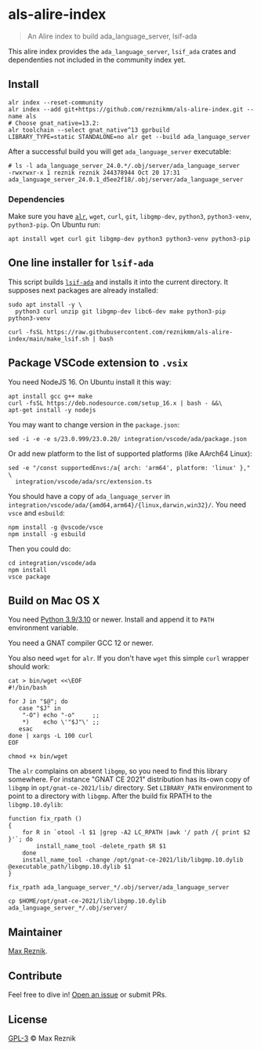 # als-alire-index

> An Alire index to build ada_language_server, lsif-ada

This alire index provides the `ada_language_server`,
`lsif_ada` crates
and dependenties not included in the community index yet.

## Install

```
alr index --reset-community
alr index --add git+https://github.com/reznikmm/als-alire-index.git --name als
# Choose gnat_native=13.2:
alr toolchain --select gnat_native^13 gprbuild
LIBRARY_TYPE=static STANDALONE=no alr get --build ada_language_server
```

After a successful build you will get `ada_language_server` executable:

```
# ls -l ada_language_server_24.0.*/.obj/server/ada_language_server
-rwxrwxr-x 1 reznik reznik 244378944 Oct 20 17:31 ada_language_server_24.0.1_d5ee2f18/.obj/server/ada_language_server
```

### Dependencies

Make sure you have [`alr`](https://alire.ada.dev/), `wget`, `curl`, `git`, `libgmp-dev`, `python3`, `python3-venv`, `python3-pip`. On Ubuntu run:

```
apt install wget curl git libgmp-dev python3 python3-venv python3-pip
```

## One line installer for `lsif-ada`

This script builds [`lsif-ada`](https://github.com/AdaCore/lsif-ada) 
and installs it into the current directory.
It supposes next packages are already installed:

    sudo apt install -y \
      python3 curl unzip git libgmp-dev libc6-dev make python3-pip python3-venv

    curl -fsSL https://raw.githubusercontent.com/reznikmm/als-alire-index/main/make_lsif.sh | bash

## Package VSCode extension to `.vsix`

You need NodeJS 16. On Ubuntu install it this way:
```
apt install gcc g++ make
curl -fsSL https://deb.nodesource.com/setup_16.x | bash - &&\
apt-get install -y nodejs
```

You may want to change version in the `package.json`:

    sed -i -e -e s/23.0.999/23.0.20/ integration/vscode/ada/package.json

Or add new platform to the list of supported platforms (like AArch64 Linux):

    sed -e "/const supportedEnvs:/a{ arch: 'arm64', platform: 'linux' }," \
      integration/vscode/ada/src/extension.ts

You should have a copy of `ada_language_server` in `integration/vscode/ada/{amd64,arm64}/{linux,darwin,win32}/`.
You need `vsce` and `esbuild`:
```
npm install -g @vscode/vsce
npm install -g esbuild
```

Then you could do:
```
cd integration/vscode/ada
npm install
vsce package
```

## Build on Mac OS X

You need [Python 3.9/3.10](https://www.python.org/downloads/macos/) or newer. Install and append it to `PATH` environment variable.

You need a GNAT compiler GCC 12 or newer.

You also need `wget` for `alr`. If you don't have `wget` this simple `curl` wrapper should work:
```
cat > bin/wget <<\EOF
#!/bin/bash

for J in "$@"; do
   case "$J" in
    "-O") echo "-o"     ;;
    *)    echo \'"$J"\' ;;
   esac
done | xargs -L 100 curl
EOF

chmod +x bin/wget
```

The `alr` complains on absent `libgmp`, so you need to find this library somewhere. For instance "GNAT CE 2021" distribution has its-own copy of `libgmp` in `opt/gnat-ce-2021/lib/` directory. Set `LIBRARY_PATH` environment to point to a directory with `libgmp`.
 After the build fix RPATH to the `libgmp.10.dylib`:

```
function fix_rpath ()
{
    for R in `otool -l $1 |grep -A2 LC_RPATH |awk '/ path /{ print $2 }'`; do
        install_name_tool -delete_rpath $R $1
    done
    install_name_tool -change /opt/gnat-ce-2021/lib/libgmp.10.dylib @executable_path/libgmp.10.dylib $1
}

fix_rpath ada_language_server_*/.obj/server/ada_language_server

cp $HOME/opt/gnat-ce-2021/lib/libgmp.10.dylib ada_language_server_*/.obj/server/
```

## Maintainer

[Max Reznik](https://github.com/reznikmm).

## Contribute

Feel free to dive in!
[Open an issue](https://github.com/reznikmm/als-alire-index/issues/new)
or submit PRs.

## License

[GPL-3](LICENSE) © Max Reznik

